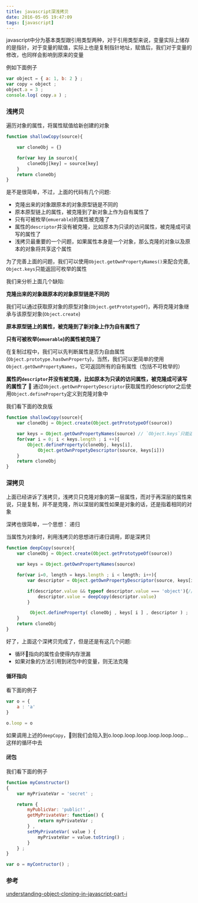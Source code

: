 ```yaml
---
title: javascript深浅拷贝
date: 2016-05-05 19:47:09
tags: [javascript]
---
```


javascript中分为基本类型跟引用类型两种，对于引用类型来说，变量实际上储存的是指针，对于变量的赋值，实际上也是复制指针地址，赋值后，我们对于变量的修改，也同样会影响到原来的变量

例如下面例子
```javascript
var object = { a: 1, b: 2 } ;  
var copy = object ;  
object.a = 3 ;  
console.log( copy.a ) ;  
```

<!-- more -->

### 浅拷贝 ###

遍历对象的属性，将属性赋值给新创建的对象

```javascript
function shallowCopy(source){

    var cloneObj = {}

    for(var key in source){
        cloneObj[key] = source[key]
    }
    return cloneObj
}
```
是不是很简单，不过，上面的代码有几个问题:
- 克隆出来的对象跟原本的对象原型链是不同的
- 原本原型链上的属性，被克隆到了新对象上作为自有属性了
- 只有可被枚举(`emuerable`)的属性被克隆了
- 属性的`descriptor`并没有被克隆，比如原本为只读的访问属性，被克隆成可读写的属性了
- 浅拷贝最重要的一个问题，如果属性本身是一个对象，那么克隆的对象以及原本的对象将共享这个属性

为了完善上面的问题，我们可以使用`Object.getOwnPropertyNames()`来配合完善, `Object.keys`只能返回可枚举的属性

我们来分析上面几个缺陷:

**克隆出来的对象跟原本的对象原型链是不同的**


我们可以通过获取原对象的原型对象(`Object.getPrototypeOf`)，再将克隆对象继承与该原型对象(`Object.create`)

**原本原型链上的属性，被克隆到了新对象上作为自有属性了**

**只有可被枚举(`emuerable`)的属性被克隆了**

在复制过程中，我们可以先判断属性是否为自由属性(`Object.prototype.hasOwnProperty`)，当然，我们可以更简单的使用`Object.getOwnPropertyNames`，它可返回所有的自有属性（包括不可枚举的）

**属性的`descriptor`并没有被克隆，比如原本为只读的访问属性，被克隆成可读写的属性了**

通过`Object.getOwnPropertyDescriptor`获取属性的descriptor之后使用`Object.defineProperty`定义到克隆对象中

我们看下面的改良版
```javascript
function shallowCopy(source){
    var cloneObj = Object.create(Object.getPrototypeOf(source))

    var keys = Object.getOwnPropertyNames(source) // `Object.keys`只能返回可枚举的属性
    for(var i = 0; i < keys.length ; i ++){
        Object.defineProperty(cloneObj, keys[i], 
            Object.getOwnPropetyDescriptor(source, keys[i]))
    }
    return cloneObj
}
```

### 深拷贝 ###

上面已经讲诉了浅拷贝，浅拷贝只克隆对象的第一层属性，而对于再深层的属性来说，只是复制，并不是克隆，所以深层的属性如果是对象的话，还是指着相同的对象

深拷也很简单，一个思想： 递归

当属性为对象时，利用浅拷贝的思想进行递归调用，即是深拷贝

```javascript
function deepCopy(source){
    var cloneObj = Object.create(Object.getPrototypeOf(source))

    var keys = Object.getOwnPropertyNames(source)

    for(var i=0, length = keys.length ; i < length; i++){
        var descriptor = Object.getOwnPropertyDescriptor(source, keys[i])

        if(descriptor.value && typeof descriptor.value === 'object'){//如果属性是访问属性（getter/setter）的话，这里的descriptor.value === 'undefined'
            descriptor.value = deepCopy(descriptor.value)
        }

         Object.defineProperty( cloneObj , keys[ i ] , descriptor ) ;
    }
    return cloneObj
}
```

好了，上面这个深拷贝完成了，但是还是有这几个问题:
- 循环指向的属性会使得内存泄漏
- 如果对象的方法引用到闭包中的变量，则无法克隆

#### 循环指向 ####
看下面的例子
```javascript
var o = {
    a : 'a'
}

o.loop = o

```
如果调用上述的`deepCopy`，则我们会陷入到o.loop.loop.loop.loop.loop.loop...这样的循环中去

#### 闭包 ####
我们看下面的例子
```javascript
function myConstructor()  
{
    var myPrivateVar = 'secret' ;

    return {
        myPublicVar: 'public!' ,
        getMyPrivateVar: function() {
            return myPrivateVar ;
        } ,
        setMyPrivateVar( value ) {
            myPrivateVar = value.toString() ;
        }
    } ;
}

var o = myContructor() ;  
```

### 参考 ###
[understanding-object-cloning-in-javascript-part-i](http://blog.soulserv.net/understanding-object-cloning-in-javascript-part-i/)